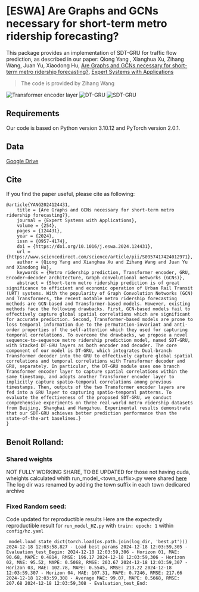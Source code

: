 # [ESWA] Are Graphs and GCNs necessary for short-term metro ridership forecasting?

This package provides an implementation of SDT-GRU for traffic flow prediction, as described in our paper: 
Qiong Yang , Xianghua Xu, Zihang Wang, Juan Yu, Xiaodong Hu, 
[Are Graphs and GCNs necessary for short-term metro ridership forecasting?](https://doi.org/10.1016/j.eswa.2024.124431),
[Expert Systems with Applications](https://www.sciencedirect.com/journal/expert-systems-with-applications)
> The code is provided by Zihang Wang

![Transformer encoder layer](https://ars.els-cdn.com/content/image/1-s2.0-S0957417424012971-gr1.jpg)
![DT-GRU](https://ars.els-cdn.com/content/image/1-s2.0-S0957417424012971-gr2.jpg)
![SDT-GRU](https://ars.els-cdn.com/content/image/1-s2.0-S0957417424012971-gr3.jpg)

## Requirements

Our code is based on Python version 3.10.12 and PyTorch version 2.0.1.

## Data

[Google Drive](https://drive.google.com/file/d/1XLHEgKdsqvhvxTdmg7Jq3fmyRu6f_1-u/view?usp=sharing)


## Cite

If you find the paper useful, please cite as following:

```
@article{YANG2024124431,
    title = {Are Graphs and GCNs necessary for short-term metro ridership forecasting?},
    journal = {Expert Systems with Applications},
    volume = {254},
    pages = {124431},
    year = {2024},
    issn = {0957-4174},
    doi = {https://doi.org/10.1016/j.eswa.2024.124431},
    url = {https://www.sciencedirect.com/science/article/pii/S0957417424012971},
    author = {Qiong Yang and Xianghua Xu and Zihang Wang and Juan Yu and Xiaodong Hu},
    keywords = {Metro ridership prediction, Transformer encoder, GRU, Encoder–decoder architecture, Graph convolutional networks (GCNs)},
    abstract = {Short-term metro ridership prediction is of great significance to efficient and economic operation of Urban Rail Transit (URT) systems. With the popularity of Graph Convolution Networks (GCN) and Transformers, the recent notable metro ridership forecasting methods are GCN-based and Transformer-based models. However, existing methods face the following drawbacks. First, GCN-based models fail to effectively capture global spatial correlations which are significant for accurate prediction. Second, Transformer-based models are prone to loss temporal information due to the permutation-invariant and anti-order properties of the self-attention which they used for capturing temporal correlations. To overcome the drawbacks, we propose a novel sequence-to-sequence metro ridership prediction model, named SDT-GRU, with Stacked DT-GRU layers as both encoder and decoder. The core component of our model is DT-GRU, which integrates Dual-branch Transformer decoder into the GRU to effectively capture global spatial correlations and temporal correlations with Transformer decoder and GRU, separately. In particular, the DT-GRU module uses one branch Transformer encoder layer to capture spatial correlations within the same timestamp, and adopts another Transformer encoder layer to implicitly capture spatio-temporal correlations among previous timestamps. Then, outputs of the two Transformer encoder layers are fed into a GRU layer to capturing spatio-temporal patterns. To evaluate the effectiveness of the proposed SDT-GRU, we conduct comprehensive experiments on three real-world metro ridership datasets from Beijing, Shanghai and Hangzhou. Experimental results demonstrate that our SDT-GRU achieves better prediction performance than the state-of-the-art baselines.}
}
```

## Benoit Rolland:

### Shared weights
NOT FULLY WORKING SHARE, TO BE UPDATED
for those not having cuda,  wheights calculated whith run_model_<town_suffix>.py were shared [here](https://drive.google.com/drive/folders/19W6QZe1-GdjLpMfi0xBS7r8IXAKnbzYc?usp=sharing)
The log dir was renamed by adding the town suffix in each town dedicared archive

### Fixed Random seed:
Code updated for reproductible results
Here are the expectedly reproductible result for `run_model_HZ.py` with `train: epoch: 1` within `config/hz.yaml`
 
` model.load_state_dict(torch.load(os.path.join(log_dir, 'best.pt')))
2024-12-18 12:03:58,827 - Load best params
2024-12-18 12:03:59,305 - Evaluation_test_Begin:
2024-12-18 12:03:59,306 - Horizon 01, MAE: 90.68, MAPE: 0.4814, RMSE: 196.17
2024-12-18 12:03:59,306 - Horizon 02, MAE: 95.52, MAPE: 0.5068, RMSE: 203.67
2024-12-18 12:03:59,307 - Horizon 03, MAE: 102.78, MAPE: 0.5545, RMSE: 213.22
2024-12-18 12:03:59,307 - Horizon 04, MAE: 107.31, MAPE: 0.7246, RMSE: 217.66
2024-12-18 12:03:59,308 - Average MAE: 99.07, MAPE: 0.5668, RMSE: 207.68
2024-12-18 12:03:59,308 - Evaluation_test_End:`
